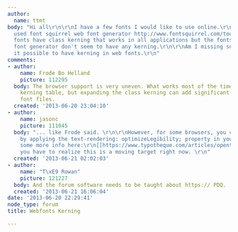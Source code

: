 ```yaml
---
author:
  name: ttmt
body: "Hi all\r\n\r\nI have a few fonts I would like to use online.\r\n\r\nI have
  used font squirrel web font generator http://www.fontsquirrel.com/tools/webfont-generator\r\n\r\nThe
  fonts have class kerning that works in all applications but the fonts from the web
  font generator don't seem to have any kerning.\r\n\r\nAm I missing something, is
  it possible to have kerning in web fonts.\r\n"
comments:
- author:
    name: Frode Bo Helland
    picture: 112295
  body: The browser support is very uneven. What works most of the times is a flat
    kerning table, but expanding the class kerning can add significant weight to the
    font files.
  created: '2013-06-20 23:04:10'
- author:
    name: jasonc
    picture: 111045
  body: "... like Frode said. \r\n\r\nHowever, for some browsers, you can get kerning
    by applying the text-rendering: optimizeLegibility; property in your css.\r\n\r\nThere's
    some more info here:\r\n[[https://www.typotheque.com/articles/opentype_features_in_web_browsers_-_tests#kern]]\r\nalthough
    you have to realize this is a moving target right now. \r\n"
  created: '2013-06-21 02:02:03'
- author:
    name: "T\xE9 Rowan"
    picture: 121227
  body: And the forum software needs to be taught about https:// PDQ.
  created: '2013-06-21 16:06:04'
date: '2013-06-20 22:29:41'
node_type: forum
title: Webfonts Kerning

---
```

